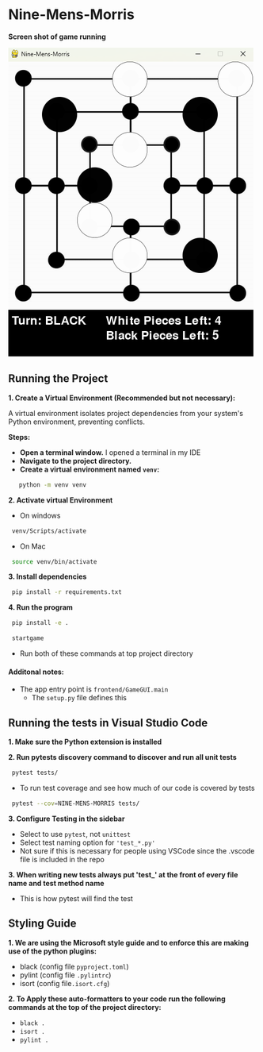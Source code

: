# Nine-Mens-Morris

**Screen shot of game running**

![Screenshot of Nine-Mens-Morris](resources/example_release1.0.png)

## Running the Project

**1. Create a Virtual Environment (Recommended but not necessary):**

A virtual environment isolates project dependencies from your system's Python environment, preventing conflicts.

**Steps:**

- **Open a terminal window.** I opened a terminal in my IDE
- **Navigate to the project directory.** 
- **Create a virtual environment named `venv`:**
```bash
   python -m venv venv
   ```

**2. Activate virtual Environment**
  - On windows
  ```bash
   venv/Scripts/activate
   ```
  - On Mac
  ```bash
   source venv/bin/activate
   ```
**3. Install dependencies**
  ```bash
   pip install -r requirements.txt
   ```
**4. Run the program**
  ```bash
   pip install -e .
  ```
  ```bash
   startgame
   ```
   - Run both of these commands at top project directory

#### Additonal notes:
- The app entry point is `frontend/GameGUI.main`
  - The `setup.py` file defines this 


## Running the tests in Visual Studio Code

**1. Make sure the Python extension is installed**

**2. Run pytests discovery command to discover and run all unit tests**
  ```bash
   pytest tests/
  ```
  - To run test coverage and see how much of our code is covered by tests
  ```bash
   pytest --cov=NINE-MENS-MORRIS tests/
  ```

**3. Configure Testing in the sidebar**
 - Select to use `pytest`, not `unittest`
 - Select test naming option for `'test_*.py'`
 - Not sure if this is necessary for people using VSCode since the .vscode file is included in the repo

**3. When writing new tests always put 'test_' at the front of every file name and test method name**
 - This is how pytest will find the test

## Styling Guide
**1. We are using the Microsoft style guide and to enforce this are making use of the python plugins:**
 - black (config file ```pyproject.toml```)
 - pylint (config file ```.pylintrc```)
 - isort (config file```.isort.cfg```)

 **2. To Apply these auto-formatters to your code run the following commands at the top of the project directory:**
 - ```black .```
 - ```isort .```
 - ```pylint .```
 
